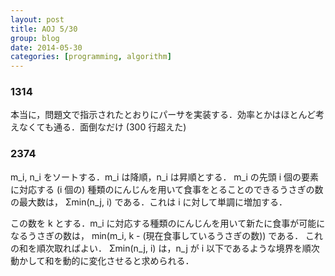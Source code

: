 ```yaml
---
layout: post
title: AOJ 5/30
group: blog
date: 2014-05-30
categories: [programming, algorithm]
---
```


### 1314
本当に，問題文で指示されたとおりにパーサを実装する．効率とかはほとんど考えなくても通る．面倒なだけ (300 行超えた)

### 2374
m_i, n_i をソートする．m_i は降順，n_i は昇順とする．
m_i の先頭 i 個の要素に対応する (i 個の) 種類のにんじんを用いて食事をとることのできるうさぎの数の最大数は，
Σmin(n_j, i) である．これは i に対して単調に増加する．

この数を k とする．m_i に対応する種類のにんじんを用いて新たに食事が可能になるうさぎの数は，
min(m_i, k - (現在食事しているうさぎの数)) である．
これの和を順次取ればよい．
Σmin(n_j, i) は，n_j が i 以下であるような境界を順次動かして和を動的に変化させると求められる．
